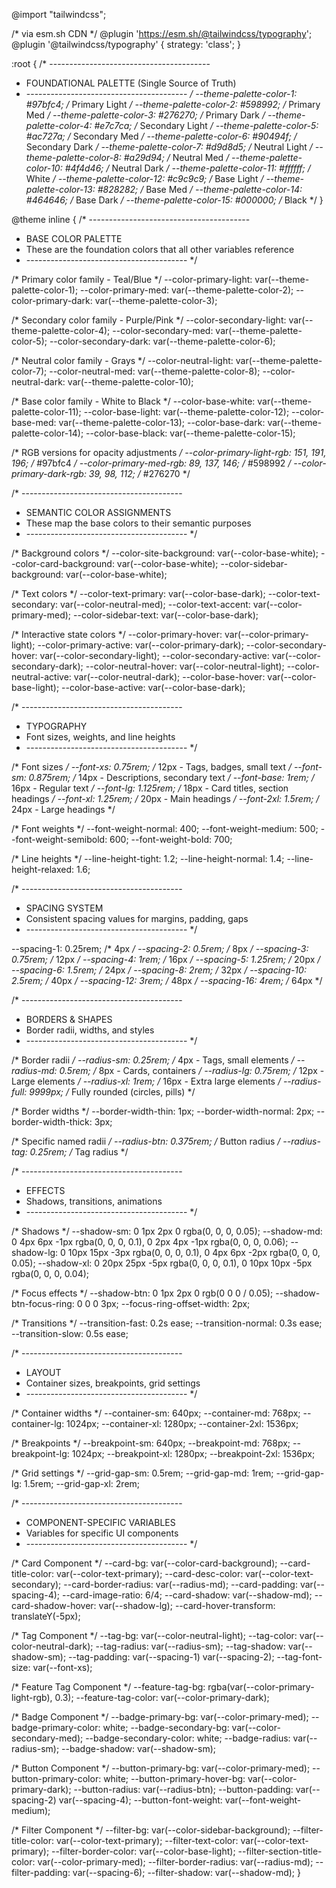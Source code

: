 @import "tailwindcss";

/* via esm.sh CDN */
@plugin 'https://esm.sh/@tailwindcss/typography'; 
@plugin '@tailwindcss/typography' {
    strategy: 'class';
}

:root {
  /* ----------------------------------------
   * FOUNDATIONAL PALETTE (Single Source of Truth)
   * ---------------------------------------- */
  --theme-palette-color-1: #97bfc4; /* Primary Light */
  --theme-palette-color-2: #598992; /* Primary Med */
  --theme-palette-color-3: #276270; /* Primary Dark */
  --theme-palette-color-4: #e7c7ca; /* Secondary Light */
  --theme-palette-color-5: #ac727a; /* Secondary Med */
  --theme-palette-color-6: #90494f; /* Secondary Dark */
  --theme-palette-color-7: #d9d8d5; /* Neutral Light */
  --theme-palette-color-8: #a29d94; /* Neutral Med */
  --theme-palette-color-10: #4f4d46; /* Neutral Dark */
  --theme-palette-color-11: #ffffff; /* White */
  --theme-palette-color-12: #c9c9c9; /* Base Light */
  --theme-palette-color-13: #828282; /* Base Med */
  --theme-palette-color-14: #464646; /* Base Dark */
  --theme-palette-color-15: #000000; /* Black */
}

@theme inline {
  /* ----------------------------------------
   * BASE COLOR PALETTE
   * These are the foundation colors that all other variables reference
   * ---------------------------------------- */
  
  /* Primary color family - Teal/Blue */
  --color-primary-light: var(--theme-palette-color-1);
  --color-primary-med: var(--theme-palette-color-2);
  --color-primary-dark: var(--theme-palette-color-3);
  
  /* Secondary color family - Purple/Pink */
  --color-secondary-light: var(--theme-palette-color-4);
  --color-secondary-med: var(--theme-palette-color-5);
  --color-secondary-dark: var(--theme-palette-color-6);
  
  /* Neutral color family - Grays */
  --color-neutral-light: var(--theme-palette-color-7);
  --color-neutral-med: var(--theme-palette-color-8);
  --color-neutral-dark: var(--theme-palette-color-10);
  
  /* Base color family - White to Black */
  --color-base-white: var(--theme-palette-color-11);
  --color-base-light: var(--theme-palette-color-12);
  --color-base-med: var(--theme-palette-color-13);
  --color-base-dark: var(--theme-palette-color-14);
  --color-base-black: var(--theme-palette-color-15);

  /* RGB versions for opacity adjustments */
  --color-primary-light-rgb: 151, 191, 196; /* #97bfc4 */
  --color-primary-med-rgb: 89, 137, 146; /* #598992 */
  --color-primary-dark-rgb: 39, 98, 112; /* #276270 */
  
  /* ----------------------------------------
   * SEMANTIC COLOR ASSIGNMENTS
   * These map the base colors to their semantic purposes
   * ---------------------------------------- */
  
  /* Background colors */
  --color-site-background: var(--color-base-white);
  --color-card-background: var(--color-base-white);
  --color-sidebar-background: var(--color-base-white);
  
  /* Text colors */
  --color-text-primary: var(--color-base-dark);
  --color-text-secondary: var(--color-neutral-med);
  --color-text-accent: var(--color-primary-med);
  --color-sidebar-text: var(--color-base-dark);
  
  /* Interactive state colors */
  --color-primary-hover: var(--color-primary-light);
  --color-primary-active: var(--color-primary-dark);
  --color-secondary-hover: var(--color-secondary-light);
  --color-secondary-active: var(--color-secondary-dark);
  --color-neutral-hover: var(--color-neutral-light);
  --color-neutral-active: var(--color-neutral-dark);
  --color-base-hover: var(--color-base-light);
  --color-base-active: var(--color-base-dark);

  /* ----------------------------------------
   * TYPOGRAPHY
   * Font sizes, weights, and line heights
   * ---------------------------------------- */
  
  /* Font sizes */
  --font-xs: 0.75rem;    /* 12px - Tags, badges, small text */
  --font-sm: 0.875rem;   /* 14px - Descriptions, secondary text */
  --font-base: 1rem;     /* 16px - Regular text */
  --font-lg: 1.125rem;   /* 18px - Card titles, section headings */
  --font-xl: 1.25rem;    /* 20px - Main headings */
  --font-2xl: 1.5rem;    /* 24px - Large headings */
  
  /* Font weights */
  --font-weight-normal: 400;
  --font-weight-medium: 500;
  --font-weight-semibold: 600;
  --font-weight-bold: 700;
  
  /* Line heights */
  --line-height-tight: 1.2;
  --line-height-normal: 1.4;
  --line-height-relaxed: 1.6;

  /* ----------------------------------------
   * SPACING SYSTEM
   * Consistent spacing values for margins, padding, gaps
   * ---------------------------------------- */
  
  --spacing-1: 0.25rem;  /* 4px */
  --spacing-2: 0.5rem;   /* 8px */
  --spacing-3: 0.75rem;  /* 12px */
  --spacing-4: 1rem;     /* 16px */
  --spacing-5: 1.25rem;  /* 20px */
  --spacing-6: 1.5rem;   /* 24px */
  --spacing-8: 2rem;     /* 32px */
  --spacing-10: 2.5rem;  /* 40px */
  --spacing-12: 3rem;    /* 48px */
  --spacing-16: 4rem;    /* 64px */

  /* ----------------------------------------
   * BORDERS & SHAPES
   * Border radii, widths, and styles
   * ---------------------------------------- */
  
  /* Border radii */
  --radius-sm: 0.25rem;  /* 4px - Tags, small elements */
  --radius-md: 0.5rem;   /* 8px - Cards, containers */
  --radius-lg: 0.75rem;  /* 12px - Large elements */
  --radius-xl: 1rem;     /* 16px - Extra large elements */
  --radius-full: 9999px; /* Fully rounded (circles, pills) */
  
  /* Border widths */
  --border-width-thin: 1px;
  --border-width-normal: 2px;
  --border-width-thick: 3px;
  
  /* Specific named radii */
  --radius-btn: 0.375rem;  /* Button radius */
  --radius-tag: 0.25rem;   /* Tag radius */

  /* ----------------------------------------
   * EFFECTS
   * Shadows, transitions, animations
   * ---------------------------------------- */
  
  /* Shadows */
  --shadow-sm: 0 1px 2px 0 rgba(0, 0, 0, 0.05);
  --shadow-md: 0 4px 6px -1px rgba(0, 0, 0, 0.1), 0 2px 4px -1px rgba(0, 0, 0, 0.06);
  --shadow-lg: 0 10px 15px -3px rgba(0, 0, 0, 0.1), 0 4px 6px -2px rgba(0, 0, 0, 0.05);
  --shadow-xl: 0 20px 25px -5px rgba(0, 0, 0, 0.1), 0 10px 10px -5px rgba(0, 0, 0, 0.04);
  
  /* Focus effects */
  --shadow-btn: 0 1px 2px 0 rgb(0 0 0 / 0.05);
  --shadow-btn-focus-ring: 0 0 0 3px;
  --focus-ring-offset-width: 2px;
  
  /* Transitions */
  --transition-fast: 0.2s ease;
  --transition-normal: 0.3s ease;
  --transition-slow: 0.5s ease;

  /* ----------------------------------------
   * LAYOUT
   * Container sizes, breakpoints, grid settings
   * ---------------------------------------- */
  
  /* Container widths */
  --container-sm: 640px;
  --container-md: 768px;
  --container-lg: 1024px;
  --container-xl: 1280px;
  --container-2xl: 1536px;
  
  /* Breakpoints */
  --breakpoint-sm: 640px;
  --breakpoint-md: 768px;
  --breakpoint-lg: 1024px;
  --breakpoint-xl: 1280px;
  --breakpoint-2xl: 1536px;
  
  /* Grid settings */
  --grid-gap-sm: 0.5rem;
  --grid-gap-md: 1rem;
  --grid-gap-lg: 1.5rem;
  --grid-gap-xl: 2rem;

  /* ----------------------------------------
   * COMPONENT-SPECIFIC VARIABLES
   * Variables for specific UI components
   * ---------------------------------------- */
  
  /* Card Component */
  --card-bg: var(--color-card-background);
  --card-title-color: var(--color-text-primary);
  --card-desc-color: var(--color-text-secondary);
  --card-border-radius: var(--radius-md);
  --card-padding: var(--spacing-4);
  --card-image-ratio: 6/4;
  --card-shadow: var(--shadow-md);
  --card-shadow-hover: var(--shadow-lg);
  --card-hover-transform: translateY(-5px);
  
  /* Tag Component */
  --tag-bg: var(--color-neutral-light);
  --tag-color: var(--color-neutral-dark);
  --tag-radius: var(--radius-sm);
  --tag-shadow: var(--shadow-sm);
  --tag-padding: var(--spacing-1) var(--spacing-2);
  --tag-font-size: var(--font-xs);
  
  /* Feature Tag Component */
  --feature-tag-bg: rgba(var(--color-primary-light-rgb), 0.3);
  --feature-tag-color: var(--color-primary-dark);
  
  /* Badge Component */
  --badge-primary-bg: var(--color-primary-med);
  --badge-primary-color: white;
  --badge-secondary-bg: var(--color-secondary-med);
  --badge-secondary-color: white;
  --badge-radius: var(--radius-sm);
  --badge-shadow: var(--shadow-sm);
  
  /* Button Component */
  --button-primary-bg: var(--color-primary-med);
  --button-primary-color: white;
  --button-primary-hover-bg: var(--color-primary-dark);
  --button-radius: var(--radius-btn);
  --button-padding: var(--spacing-2) var(--spacing-4);
  --button-font-weight: var(--font-weight-medium);
  
  /* Filter Component */
  --filter-bg: var(--color-sidebar-background);
  --filter-title-color: var(--color-text-primary);
  --filter-text-color: var(--color-text-primary);
  --filter-border-color: var(--color-base-light);
  --filter-section-title-color: var(--color-primary-med);
  --filter-border-radius: var(--radius-md);
  --filter-padding: var(--spacing-6);
  --filter-shadow: var(--shadow-md);
}